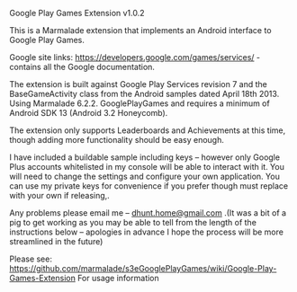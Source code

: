 Google Play Games Extension v1.0.2

This is a Marmalade extension that implements an Android interface to Google Play Games. 

Google site links:
https://developers.google.com/games/services/ - contains all the Google documentation.

The extension is built against Google Play Services revision 7 and the BaseGameActivity class from the Android samples dated April 18th 2013. Using Marmalade 6.2.2. GooglePlayGames and requires a minimum of Android SDK 13 (Android 3.2 Honeycomb).

The extension only supports Leaderboards and Achievements at this time, though adding more functionality should be easy enough.

I have included a buildable sample including keys – however only Google Plus accounts whitelisted in my console will be able to interact with it. You will need to change the settings and configure your own application. You can use my private keys for convenience if you prefer though must replace with your own if releasing,.

Any problems please email me – dhunt.home@gmail.com .(It was a bit of a pig to get working as you may be able to tell from the length of the instructions below – apologies in advance I hope the process will be more streamlined in the future)


Please see: https://github.com/marmalade/s3eGooglePlayGames/wiki/Google-Play-Games-Extension
For usage information
